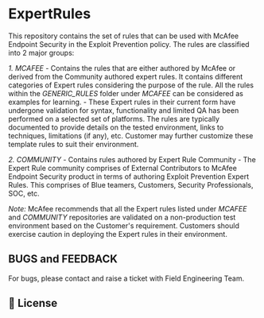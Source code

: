 # ExpertRules

This repository contains the set of rules that can be used with McAfee Endpoint Security in the Exploit Prevention policy. 
The rules are classified into 2 major groups:

*1. MCAFEE* 
		- Contains the rules that are either authored by McAfee or derived from the Community authored expert rules. It contains different categories of Expert rules considering the purpose of the rule. All the rules within the *GENERIC_RULES* folder under *MCAFEE* can be considered as examples for learning.
		- These Expert rules in their current form have undergone validation for syntax, functionality and limited QA has been performed on a selected set of platforms. The rules are typically documented to provide details on the tested environment, links to techniques, limitations (if any), etc. Customer may further customize these template rules to suit their environment.
		
*2. COMMUNITY* 
		- Contains rules authored by Expert Rule Community
		- The Expert Rule community comprises of External Contributors to McAfee Endpoint Security product in terms of authoring Exploit Prevention Expert Rules. This comprises of Blue teamers, Customers, Security Professionals, SOC, etc.

*Note:*
McAfee recommends that all the Expert rules listed under *MCAFEE* and *COMMUNITY* repositories are validated on a non-production test environment based on the Customer's requirement. Customers should exercise caution in deploying the Expert rules in their environment. 


## BUGS and FEEDBACK

For bugs, please contact and raise a ticket with Field Engineering Team.


## 📝 License